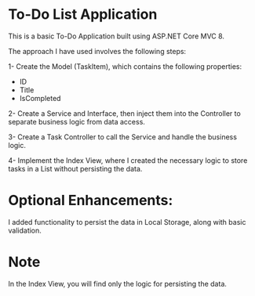 # To-Do List Application
This is a basic To-Do Application built using ASP.NET Core MVC 8.

The approach I have used involves the following steps:

1- Create the Model (TaskItem), which contains the following properties:
   - ID
   - Title 
   - IsCompleted

2- Create a Service and Interface, then inject them into the Controller to separate business logic from data access.

3- Create a Task Controller to call the Service and handle the business logic.

4- Implement the Index View, where I created the necessary logic to store tasks in a List without persisting the data.

# Optional Enhancements:
I added functionality to persist the data in Local Storage, along with basic validation.
# Note
In the Index View, you will find only the logic for persisting the data.
